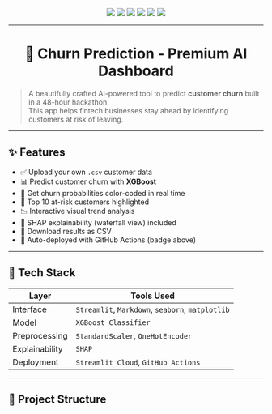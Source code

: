 <p align="center">
  <img src="https://img.shields.io/badge/Python-3.11-blue?logo=python&logoColor=white" />
  <img src="https://img.shields.io/badge/Model-XGBoost-orange" />
  <img src="https://img.shields.io/badge/Built_with-Streamlit-ff4b4b?logo=streamlit&logoColor=white" />
  <img src="https://img.shields.io/badge/Deployment-Auto_with_GitHub_Actions-success?logo=github&logoColor=white" />
  <img src="https://img.shields.io/badge/Hackathon_Beast-%F0%9F%90%BE-blueviolet" />
  <img src="https://img.shields.io/github/last-commit/chetan-r25/churn-prediction" />
</p>

---

<h1 align="center">🔮 Churn Prediction - Premium AI Dashboard</h1>

> A beautifully crafted AI-powered tool to predict **customer churn** built in a 48-hour hackathon.  
> This app helps fintech businesses stay ahead by identifying customers at risk of leaving.

---

## ✨ Features

- ✅ Upload your own `.csv` customer data
- 📊 Predict customer churn with **XGBoost**
- 🎯 Get churn probabilities color-coded in real time
- 🚨 Top 10 at-risk customers highlighted
- 📉 Interactive visual trend analysis
- 🧠 SHAP explainability (waterfall view) included
- 💾 Download results as CSV
- 🔄 Auto-deployed with GitHub Actions (badge above)

---

## 🧠 Tech Stack

| Layer        | Tools Used                               |
|-------------|-------------------------------------------|
| Interface   | `Streamlit`, `Markdown`, `seaborn`, `matplotlib` |
| Model       | `XGBoost Classifier`                      |
| Preprocessing | `StandardScaler`, `OneHotEncoder`        |
| Explainability | `SHAP`                                |
| Deployment  | `Streamlit Cloud`, `GitHub Actions`       |

---

## 📁 Project Structure

